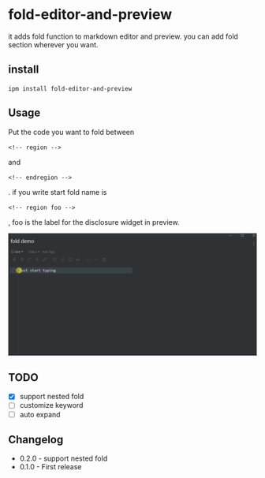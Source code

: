 # fold-editor-and-preview

it adds fold function to markdown editor and preview.
you can add fold section wherever you want.

## install

```
ipm install fold-editor-and-preview
```

## Usage

Put the code you want to fold between 
```
<!-- region -->
```
and
```
<!-- endregion -->
```
.
if you write start fold name is
```
<!-- region foo -->
```
, foo is the label for the disclosure widget in preview.

![example](https://github.com/mystster/fold-editor-and-preview/raw/master/docs/images/screencapture.gif)

## TODO
- [x] support nested fold
- [ ] customize keyword
- [ ] auto expand

## Changelog
- 0.2.0 - support nested fold
- 0.1.0 - First release